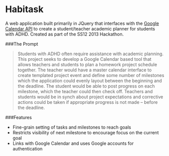 Habitask
============
A web application built primarily in JQuery that interfaces with the [Google Calendar API](https://developers.google.com/google-apps/calendar/) to create a student/teacher academic planner for students with ADHD. Created as part of the SS12 2013 Hackathon.

###The Prompt
> Students with ADHD often require assistance with academic planning. This project seeks to develop a Google Calendar based tool that allows teachers and students to plan a homework project schedule together. The teacher would have a master calendar interface to create templated project event and define some number of milestones which the application could evenly layout between the beginning and the deadline. The student would be able to post progress on each milestone, which the teacher could then check off. Teachers and students would be in synch about project expectations and corrective actions could be taken if appropriate progress is not made – before the deadline.

###Features
* Fine-grain setting of tasks and milestones to reach goals
* Restricts visibility of next milestone to encourage focus on the current goal
* Links with Google Calendar and uses Google accounts for authentication